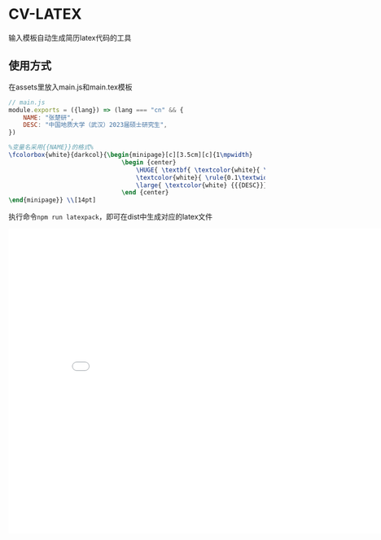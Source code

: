 # CV-LATEX

输入模板自动生成简历latex代码的工具

## 使用方式

在assets里放入main.js和main.tex模板

```js
// main.js
module.exports = ({lang}) => (lang === "cn" && {
    NAME: "张楚研",
    DESC: "中国地质大学（武汉）2023届硕士研究生",
})
```

```latex
%变量名采用{{NAME}}的格式%
\fcolorbox{white}{darkcol}{\begin{minipage}[c][3.5cm][c]{1\mpwidth}
                               \begin {center}
                                   \HUGE{ \textbf{ \textcolor{white}{ \uppercase{ {{NAME}} } } } } \\[-24pt]
                                   \textcolor{white}{ \rule{0.1\textwidth}{1.25pt} } \\[4pt]
                                   \large{ \textcolor{white} {{{DESC}}} }
                               \end {center}
\end{minipage}} \\[14pt]
```

执行命令`npm run latexpack`，即可在dist中生成对应的latex文件


<center><embed src="./out/cn_main.pdf" width="850" height="600"></center>

